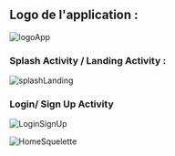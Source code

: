 ## Logo de l'application :

![logoApp](https://github.com/HafsaTATA/Android_Fitness_App/assets/122269840/8c46be15-dd10-4d96-89a1-fe403bb749e5)

### Splash Activity / Landing Activity :
![splashLanding](https://github.com/HafsaTATA/Android_Fitness_App/assets/122269840/473343a2-97fa-4157-a130-297b6eb681db)

### Login/ Sign Up Activity
![LoginSignUp](https://github.com/HafsaTATA/Android_Fitness_App/assets/122269840/be9d777b-1afd-4862-9263-e998a2a9fef6)


![HomeSquelette](https://github.com/HafsaTATA/Android_Fitness_App/assets/122269840/23fe2184-7472-4067-b240-52e39c995ab0)
